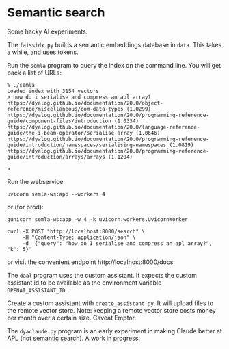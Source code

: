 # Semantic search

Some hacky AI experiments.

The `faissidx.py` builds a semantic embeddings database in `data`. This takes a while, and uses tokens.

Run the `semla` program to query the index on the command line. You will get back a list of URLs:

```
% ./semla
Loaded index with 3154 vectors
> how do i serialise and compress an apl array?
https://dyalog.github.io/documentation/20.0/object-reference/miscellaneous/com-data-types (1.0299)
https://dyalog.github.io/documentation/20.0/programming-reference-guide/component-files/introduction (1.0334)
https://dyalog.github.io/documentation/20.0/language-reference-guide/the-i-beam-operator/serialise-array (1.0646)
https://dyalog.github.io/documentation/20.0/programming-reference-guide/introduction/namespaces/serialising-namespaces (1.0819)
https://dyalog.github.io/documentation/20.0/programming-reference-guide/introduction/arrays/arrays (1.1204)

>
```

Run the webservice:

```
uvicorn semla-ws:app --workers 4
```

or (for prod):

```
gunicorn semla-ws:app -w 4 -k uvicorn.workers.UvicornWorker
```

```
curl -X POST "http://localhost:8000/search" \
     -H "Content-Type: application/json" \
     -d '{"query": "how do I serialise and compress an apl array?", "k": 5}'
```

or visit the convenient endpoint http://localhost:8000/docs

The `daal` program uses the custom assistant. It expects the custom assistant id to be available as the environment variable `OPENAI_ASSISTANT_ID`.

Create a custom assistant with `create_assistant.py`. It will upload files to the remote vector store. Note: keeping a remote vector store costs money per month over a certain size. Caveat Emptor.

The `dyaclaude.py` program is an early experiment in making Claude better at APL (not semantic search). A work in progress.

